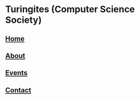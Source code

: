 # Turingites (Computer Science Society)

## [Home](index.md)
## [About](about.md)
## [Events](events.md)
## [Contact](contact.md)


